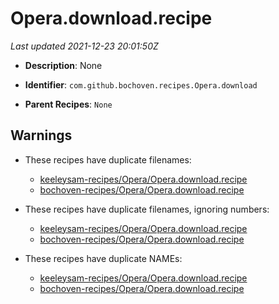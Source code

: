 # Opera.download.recipe

_Last updated 2021-12-23 20:01:50Z_

- **Description**: None

- **Identifier**: `com.github.bochoven.recipes.Opera.download`

- **Parent Recipes**: `None`


## Warnings

- These recipes have duplicate filenames:
    - [keeleysam-recipes/Opera/Opera.download.recipe](/autopkg-dupe-tracker/keeleysam-recipes/Opera/Opera.download.recipe)
    - [bochoven-recipes/Opera/Opera.download.recipe](/autopkg-dupe-tracker/bochoven-recipes/Opera/Opera.download.recipe)

- These recipes have duplicate filenames, ignoring numbers:
    - [keeleysam-recipes/Opera/Opera.download.recipe](/autopkg-dupe-tracker/keeleysam-recipes/Opera/Opera.download.recipe)
    - [bochoven-recipes/Opera/Opera.download.recipe](/autopkg-dupe-tracker/bochoven-recipes/Opera/Opera.download.recipe)

- These recipes have duplicate NAMEs:
    - [keeleysam-recipes/Opera/Opera.download.recipe](/autopkg-dupe-tracker/keeleysam-recipes/Opera/Opera.download.recipe)
    - [bochoven-recipes/Opera/Opera.download.recipe](/autopkg-dupe-tracker/bochoven-recipes/Opera/Opera.download.recipe)